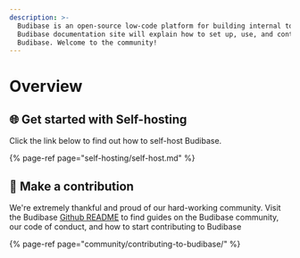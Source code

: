```yaml
---
description: >-
  Budibase is an open-source low-code platform for building internal tools. The
  Budibase documentation site will explain how to set up, use, and contribute to
  Budibase. Welcome to the community!
---
```


# Overview

## 🌐 Get started with Self-hosting

Click the link below to find out how to self-host Budibase.

{% page-ref page="self-hosting/self-host.md" %}

## 👐 Make a contribution

We're extremely thankful and proud of our hard-working community. Visit the Budibase [Github README](https://github.com/Budibase/budibase/blob/master/README.md) to find guides on the Budibase community, our code of conduct, and how to start contributing to Budibase

{% page-ref page="community/contributing-to-budibase/" %}



